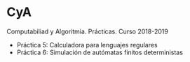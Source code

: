 # CyA
Computabiliad y Algoritmia. Prácticas. Curso 2018-2019

- Práctica 5: Calculadora para lenguajes regulares
- Práctica 6: Simulación de autómatas finitos deterministas
